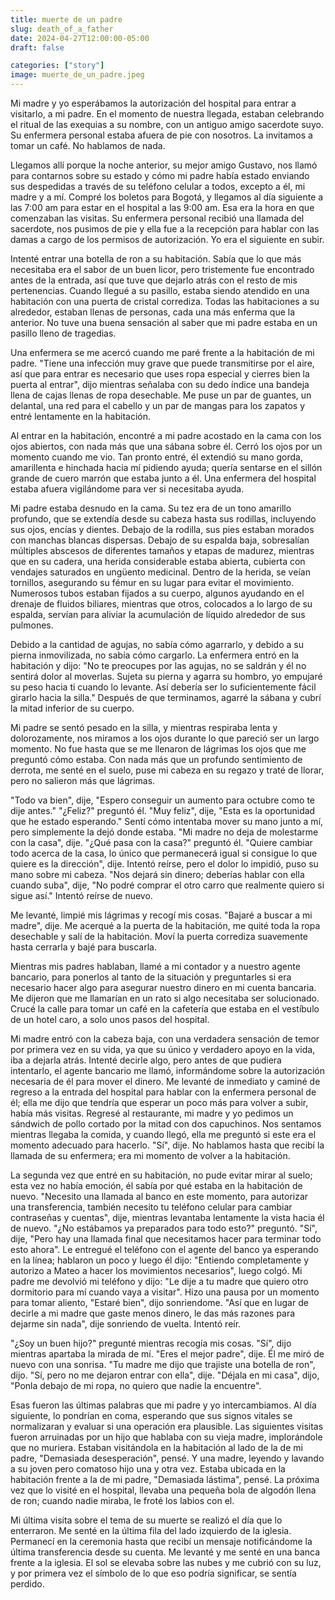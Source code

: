 ```yaml
---
title: muerte de un padre
slug: death_of_a_father
date: 2024-04-27T12:00:00-05:00
draft: false

categories: ["story"]
image: muerte_de_un_padre.jpeg
---
```


Mi madre y yo esperábamos la autorización del hospital para entrar a visitarlo,
a mi padre. En el momento de nuestra llegada, estaban celebrando el ritual de
las exequias a su nombre, con un antiguo amigo sacerdote suyo. Su enfermera
personal estaba afuera de pie con nosotros. La invitamos a tomar un café. No
hablamos de nada.

Llegamos allí porque la noche anterior, su mejor amigo Gustavo, nos llamó para
contarnos sobre su estado y cómo mi padre había estado enviando sus despedidas
a través de su teléfono celular a todos, excepto a él, mi madre y a mí. Compré
los boletos para Bogotá, y llegamos al día siguiente a las 7:00 am para estar
en el hospital a las 9:00 am. Esa era la hora en que comenzaban las visitas. Su
enfermera personal recibió una llamada del sacerdote, nos pusimos de pie y ella
fue a la recepción para hablar con las damas a cargo de los permisos de
autorización. Yo era el siguiente en subir.

Intenté entrar una botella de ron a su habitación. Sabía que lo que más
necesitaba era el sabor de un buen licor, pero tristemente fue encontrado antes
de la entrada, así que tuve que dejarlo atrás con el resto de mis pertenencias.
Cuando llegué a su pasillo, estaba siendo atendido en una habitación con una
puerta de cristal corrediza. Todas las habitaciones a su alrededor, estaban
llenas de personas, cada una más enferma que la anterior. No tuve una buena
sensación al saber que mi padre estaba en un pasillo lleno de tragedias.

Una enfermera se me acercó cuando me paré frente a la habitación de mi padre.
"Tiene una infección muy grave que puede transmitirse por el aire, así que
para entrar es necesario que uses ropa especial y cierres bien la puerta al
entrar", dijo mientras señalaba con su dedo índice una bandeja llena de cajas
llenas de ropa desechable. Me puse un par de guantes, un delantal, una red para
el cabello y un par de mangas para los zapatos y entré lentamente en la
habitación.

Al entrar en la habitación, encontré a mi padre acostado en la cama con los
ojos abiertos, con nada más que una sábana sobre él. Cerró los ojos por un
momento cuando me vio. Tan pronto entré, él extendió su mano gorda, amarillenta
e hinchada hacia mí pidiendo ayuda; quería sentarse en el sillón grande de
cuero marrón que estaba junto a él. Una enfermera del hospital estaba afuera
vigilándome para ver si necesitaba ayuda.

Mi padre estaba desnudo en la cama. Su tez era de un tono amarillo profundo,
que se extendía desde su cabeza hasta sus rodillas, incluyendo sus ojos, encías
y dientes. Debajo de la rodilla, sus pies estaban morados con manchas blancas
dispersas. Debajo de su espalda baja, sobresalían múltiples abscesos de
diferentes tamaños y etapas de madurez, mientras que en su cadera, una herida
considerable estaba abierta, cubierta con vendajes saturados en ungüento
medicinal. Dentro de la herida, se veían tornillos, asegurando su fémur en su
lugar para evitar el movimiento. Numerosos tubos estaban fijados a su cuerpo,
algunos ayudando en el drenaje de fluidos biliares, mientras que otros,
colocados a lo largo de su espalda, servían para aliviar la acumulación de
líquido alrededor de sus pulmones.

Debido a la cantidad de agujas, no sabía cómo agarrarlo, y debido a su pierna
inmovilizada, no sabía cómo cargarlo. La enfermera entró en la habitación y
dijo: "No te preocupes por las agujas, no se saldrán y él no sentirá dolor al
moverlas. Sujeta su pierna y agarra su hombro, yo empujaré su peso hacia ti
cuando lo levante. Así debería ser lo suficientemente fácil girarlo hacia la
silla." Después de que terminamos, agarré la sábana y cubrí la mitad inferior
de su cuerpo.

Mi padre se sentó pesado en la silla, y mientras respiraba lenta y
dolorozamente, nos miramos a los ojos durante lo que pareció ser un largo
momento. No fue hasta que se me llenaron de lágrimas los ojos que me preguntó
cómo estaba. Con nada más que un profundo sentimiento de derrota, me senté en
el suelo, puse mi cabeza en su regazo y traté de llorar, pero no salieron más
que lágrimas.

"Todo va bien", dije, "Espero conseguir un aumento para octubre como te dije
antes." "¿Feliz?" preguntó él. "Muy feliz", dije, "Esta es la oportunidad que
he estado esperando." Sentí cómo intentaba mover su mano junto a mí, pero
simplemente la dejó donde estaba. "Mi madre no deja de molestarme con la casa",
dije. "¿Qué pasa con la casa?" preguntó él. "Quiere cambiar todo acerca de la
casa, lo único que permanecerá igual si consigue lo que quiere es la
dirección", dije. Intentó reírse, pero el dolor lo impidió, puso su mano sobre
mi cabeza. "Nos dejará sin dinero; deberías hablar con ella cuando suba", dije,
"No podré comprar el otro carro que realmente quiero si sigue así." Intentó
reírse de nuevo.

Me levanté, limpié mis lágrimas y recogí mis cosas. "Bajaré a buscar a mi
madre", dije. Me acerqué a la puerta de la habitación, me quité toda la ropa
desechable y salí de la habitación. Moví la puerta corrediza suavemente hasta
cerrarla y bajé para buscarla.

Mientras mis padres hablaban, llamé a mi contador y a nuestro agente bancario,
para ponerlos al tanto de la situación y preguntarles si era necesario hacer
algo para asegurar nuestro dinero en mi cuenta bancaria. Me dijeron que me
llamarían en un rato si algo necesitaba ser solucionado. Crucé la calle para
tomar un café en la cafetería que estaba en el vestíbulo de un hotel caro, a
solo unos pasos del hospital.

Mi madre entró con la cabeza baja, con una verdadera sensación de temor por
primera vez en su vida, ya que su único y verdadero apoyo en la vida, iba a
dejarla atrás. Intenté decirle algo, pero antes de que pudiera intentarlo,
el agente bancario me llamó, informándome sobre la autorización necesaria de él
para mover el dinero. Me levanté de inmediato y caminé de regreso a la entrada
del hospital para hablar con la enfermera personal de él; ella me dijo que
tendría que esperar un poco más para volver a subir, había más visitas. Regresé
al restaurante, mi madre y yo pedimos un sándwich de pollo cortado por la mitad
con dos capuchinos. Nos sentamos mientras llegaba la comida, y cuando llegó,
ella me preguntó si este era el momento adecuado para hacerlo. "Sí", dije. No
hablamos hasta que recibí la llamada de su enfermera; era mi momento de volver
a la habitación.

La segunda vez que entré en su habitación, no pude evitar mirar al suelo; esta
vez no había emoción, él sabía por qué estaba en la habitación de nuevo.
"Necesito una llamada al banco en este momento, para autorizar una
transferencia, también necesito tu teléfono celular para cambiar contraseñas y
cuentas", dije, mientras levantaba lentamente la vista hacia él de nuevo.
"¿No estábamos ya preparados para todo esto?" preguntó. "Sí", dije, "Pero hay
una llamada final que necesitamos hacer para terminar todo esto ahora". Le
entregué el teléfono con el agente del banco ya esperando en la línea;
hablaron un poco y luego él dijo: "Entiendo completamente y autorizo a Mateo a
hacer los movimientos necesarios", luego colgó. Mi padre me devolvió mi
teléfono y dijo: "Le dije a tu madre que quiero otro dormitorio para mí cuando
vaya a visitar". Hizo una pausa por un momento para tomar aliento, "Estaré
bien", dijo sonriendome. "Así que en lugar de decirle a mi madre que
gaste menos dinero, le das más razones para dejarme sin nada", dije
sonriendo de vuelta. Intentó reír.

"¿Soy un buen hijo?" pregunté mientras recogía mis cosas. "Sí", dijo mientras
apartaba la mirada de mí. "Eres el mejor padre", dije. Él me miró de nuevo con
una sonrisa. "Tu madre me dijo que trajiste una botella de ron", dijo. "Sí,
pero no me dejaron entrar con ella", dije. "Déjala en mi casa", dijo, "Ponla
debajo de mi ropa, no quiero que nadie la encuentre".

Esas fueron las últimas palabras que mi padre y yo intercambiamos. Al día
siguiente, lo pondrían en coma, esperando que sus signos vitales se
normalizaran y evaluar si una operación era plausible. Las siguientes visitas
fueron arruinadas por un hijo que hablaba con su vieja madre, implorándole que
no muriera. Estaban visitándola en la habitación al lado de la de mi padre,
"Demasiada desesperación", pensé. Y una madre, leyendo y lavando a su joven
pero comatoso hijo una y otra vez. Estaba ubicada en la habitación frente a la
de mi padre, "Demasiada lástima", pensé. La próxima vez que lo visité en el
hospital, llevaba una pequeña bola de algodón llena de ron; cuando nadie
miraba, le froté los labios con el.

Mi última visita sobre el tema de su muerte se realizó el día que lo
enterraron. Me senté en la última fila del lado izquierdo de la iglesia.
Permanecí en la ceremonia hasta que recibí un mensaje notificándome la última
transferencia desde su cuenta. Me levanté y me senté en una banca frente a la
iglesia. El sol se elevaba sobre las nubes y me cubrió con su luz, y por
primera vez el símbolo de lo que eso podría significar, se sentía perdido.
